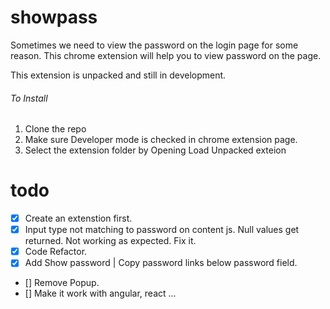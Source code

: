 # showpass

Sometimes we need to view the password on the login page for some reason. This chrome extension will help you to view password on the page.

This extension is unpacked and still in development.

###### To Install

1. Clone the repo
1. Make sure Developer mode is checked in chrome extension page.
1. Select the extension folder by Opening Load Unpacked exteion

# todo

- [x] Create an extenstion first.
- [x] Input type not matching to password on content js. Null values get returned. Not working as expected. Fix it.
- [x] Code Refactor.
- [x] Add Show password | Copy password links below password field.
- [] Remove Popup.
- [] Make it work with angular, react ...